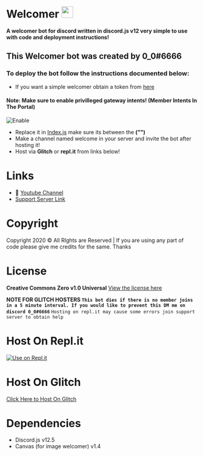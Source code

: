 # Welcomer <img src="https://raw.githubusercontent.com/MartinHeinz/MartinHeinz/master/wave.gif" width="30px">
**A welcomer bot for discord written in discord.js v12 very simple to use with code and deployment instructions!**
## **This Welcomer bot was created by 0_0#6666**

### To deploy the bot follow the instructions documented below:
- If you want a simple welcomer obtain a token from [here](https://discord.com/developers)
#### __Note__: Make sure to enable privilleged gateway intents! (Member Intents In The Portal)
![Enable](https://zerosnaps.cf/2faykzzg.gif)
- Replace it in [Index.js](https://github.com/ZeroDiscord/Welcomer/blob/main/Index.js) make sure its between the **("")**
- Make a channel named welcome in your server and invite the bot after hosting it!
- Host via **__Glitch__** or **__repl.it__** from links below!
# Links
- 🔗 [Youtube Channel](https://www.youtube.com/channel/UCF9E-xef9jL9QgziZRDHKKQ)
- [Support Server Link](https://discord.gg/REAW5VM)
# Copyright 
Copyright 2020 © All RIghts are Reserved | If you are using any part of code please give me credits for the same. Thanks

# License
**Creative Commons Zero v1.0 Universal**
[View the license here](https://github.com/ZeroDiscord/Welcomer/blob/main/LICENSE)

**NOTE FOR GLITCH HOSTERS 
``This bot dies if there is no member joins in a 5 minute interval. If you would like to prevent this DM me on discord 0_0#6666``**
``Hosting on repl.it may cause some errors join support server to obtain help``

# Host On Repl.it
[![Use on Repl.it](https://repl.it/badge/github/ZeroDiscord/EconomyBot)](https://repl.it/github/ZeroDiscord/Welcomer)
# Host On Glitch 
[Click Here to Host On Glitch](https://glitch.com/edit/#!/import/git?url=https://github.com/ZeroDiscord/Welcomer/)

# Dependencies 
- Discord.js v12.5
- Canvas (for image welcomer) v1.4
